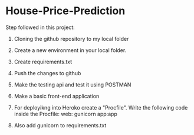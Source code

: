 # House-Price-Prediction

Step followed in this project:
1. Cloning the github repository to my local folder
2. Create a new environment in your local folder.
3. Create requirements.txt
4. Push the changes to github
5. Make the testing api and test it using POSTMAN
6. Make a basic front-end application
7. For deployikng into Heroko create a "Procfile". Write the following code inside the Procfile:
    web: gunicorn app:app

8. Also add gunicorn to requirements.txt
